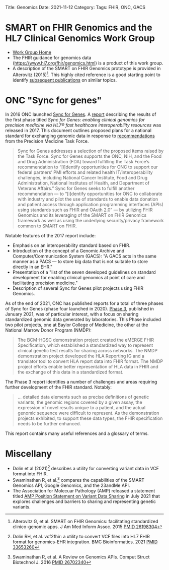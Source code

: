 Title: Genomics
Date: 2021-11-12
Category:
Tags: FHIR, ONC, GACS

# SMART on FHIR Genomics and the HL7 Clinical Genomics Work Group

- [Work Group Home](https://www.hl7.org/Special/committees/clingenomics/overview.cfm)
- The FHIR guidance for genomics data (<https://www.hl7.org/fhir/genomics.html>) is a product of this work group.
- A description of the SMART on FHIR Genomics prototype is provided in Alterovitz (2015)[^alterovitz-2015]. This highly cited reference is a good starting point to identify [subsequent publications](https://pubmed.ncbi.nlm.nih.gov/?sort=date&linkname=pubmed_pubmed_citedin&from_uid=26198304) on similar topics.

# ONC "Sync for genes"

In 2016 ONC launched [Sync for Genes](https://www.healthit.gov/topic/sync-genes). A [report](https://www.healthit.gov/sites/default/files/sync_for_genes_report_november_2017.pdf) describing the results of the first phase titled *Sync for Genes: enabling clinical genomics for precision medicine via HL7® fast healthcare interoperability resources* was released in 2017. This document outlines proposed plans for a national standard for exchanging genomic data in response to [recommendations](https://www.healthit.gov/sites/default/files/facas/PMTF_Transmittal_Letter_2015-09-25_v2.pdf) from the Precision Medicine Task Force.

> Sync for Genes addresses a selection of the proposed items raised by the Task Force. Sync for Genes supports the ONC, NIH, and the Food and Drug Administration (FDA) toward fulfilling the Task Force’s recommendation to “[i]dentify opportunities for ONC to support our federal partners’ PMI efforts and related health IT/interoperability challenges, including National Cancer Institute, Food and Drug Administration, National Institutes of Health, and Department of Veterans Affairs.” Sync for Genes seeks to fulfill another recommendation — to “[i]dentify opportunities for ONC to collaborate with industry and pilot the use of standards to enable data donation and patient access through application programming interfaces (APIs) using standards such as FHIR and OAuth 2.0” — by utilizing FHIR Genomics and its leveraging of the SMART on FHIR Genomics framework as well as using the underlying security/privacy framework common to SMART on FHIR.

Notable features of the 2017 report include:

- Emphasis on an interoperability standard based on FHIR.
- Introduction of the concept of a Genomic Archive and Computer/Communication System (GACS): "A GACS acts in the same manner as a PACS — to store big data that is not suitable to store directly in an EHR."
- Presentation of a "list of the seven developed guidelines on standard development for enabling clinical genomics at point of care and facilitating precision medicine."
- Description of several Sync for Genes pilot projects using FHIR Genomics.

As of the end of 2021, ONC has published reports for a total of three phases of Sync for Genes (phase four launched in 2020). [Phase 3](https://www.healthit.gov/sites/default/files/page/2021-01/Sync-for-Genes-Phase-3-Engaging-Laboratories.pdf), published in January 2021, was of particular interest, with a focus on sharing standardized genomic data generated by laboratories. This Phase included two pilot projects, one at Baylor College of Medicine, the other at the National Marrow Donor Program (NMDP):

> The BCM-HGSC demonstration project created the eMERGE FHIR Specification, which established a standardized way to represent clinical genetic test results for sharing across networks. The NMDP demonstration project developed the HLA Reporting IG and a translator tool to convert HLA report data into FHIR format. The NMDP project efforts enable better representation of HLA data in FHIR and the exchange of this data in a standardized format.

The Phase 3 report identifies a number of challenges and areas requiring further development of the FHIR standard. Notably:

> ... detailed data elements such as precise definitions of genetic variants, the genomic regions covered by a given assay, the expression of novel results unique to a patient, and the actual genomic sequence were difficult to represent. As the demonstration projects exhibited, to support these data types, the FHIR specification needs to be further enhanced.

This report contains many useful references and a glossary of terms.

# Miscellany

- Dolin et al (2021)[^dolin-2021] describes a utility for converting variant data in VCF format into FHIR.
- Swaminathan R, et al.[^swaminathan-2016] compares the capabilities of the SMART Genomics API,  Google Genomics, and the 23andMe API.
- The Association for Molecuar Pathology (AMP) released a statement titled [AMP Position Statement on Variant Data Sharing](https://www.amp.org/AMP/assets/File/advocacy/AMP_Position_Variant_Data_Sharing_7_29_2021.pdf) in July 2021 that explores challenges and barriers to sharing and representing genetic variants.


[^alterovitz-2015]: Alterovitz G, et al. SMART on FHIR Genomics: facilitating standardized clinico-genomic apps. J Am Med Inform Assoc. 2015 [PMID 26198304](https://pubmed.ncbi.nlm.nih.gov/26198304/)
[^dolin-2021]: Dolin RH, et al. vcf2fhir: a utility to convert VCF files into HL7 FHIR format for genomics-EHR integration. BMC Bioinformatics. 2021 [PMID 33653260](https://pubmed.ncbi.nlm.nih.gov/33653260/)
[^swaminathan-2016]: Swaminathan R, et al. A Review on Genomics APIs. Comput Struct Biotechnol J. 2016 [PMID 26702340](https://pubmed.ncbi.nlm.nih.gov/26702340/)

